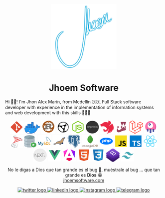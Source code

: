 <!--
### Hi there 👋
**JhoemSoftware/JhoemSoftware** is a ✨ _special_ ✨ repository because its `README.md` (this file) appears on your GitHub profile.
Here are some ideas to get you started:
- 🔭 I’m currently working on ...
- 🌱 I’m currently learning ...
- 👯 I’m looking to collaborate on ...
- 🤔 I’m looking for help with ...
- 💬 Ask me about ...
- 📫 How to reach me: ...
- 😄 Pronouns: ...
- ⚡ Fun fact: ...
-->
<!-- <p align='center'>
	<img src="https://i.ibb.co/hcjmvZL/jhonem-Azul.png" width='43' height='42'>
</p> -->
<p align='center'>
	<img src="https://raw.githubusercontent.com/JhoemSoftware/JhoemSoftwareWebReact/master/public/jhoemAzul.webp" style="width: 210px;">
</p>

<h1 align='center'>Jhoem Software</h1>

Hi 👋🏼! I'm Jhon Alex Marín, from Medellín  🇨🇴. Full Stack software developer with experience in the implementation of information systems and web development with this skills 👨🏻‍💻

<p align='center'>
    <!-- GIT -->
    <img src="./images/git.png" width='43' height='42'>
    <!-- Docker -->
    <img src="./images/docker.png" width='50' height='37'>
    <!-- Rust -->
    <img src="./images/rust.png" width='45' height='45'>
    <!-- Actix -->
    <img src="./images/actix.png" width='43' height='42'>
    <!-- Node -->
    <img src="./images/node.png" width='43' height='42'>
    <!-- Express -->
    <img src="./images/express.png" width='43' height='42'>
    <!-- NestJS -->
    <img src="./images/nest.png" width='43' height='42'>
    <!-- Jest -->
    <img src="./images/jest.png" width='43' height='42'>
    <!-- Laravel -->
    <img src="./images/laravel.png" width='43' height='42'>
    <!-- Livewire -->
    <img src="./images/livewire.png" width='43' height='42'>
    <!-- Sql Server -->
    <img src="./images/sqlserver.png" width='40' height='40'>
    <!-- Oracle -->
    <img src="./images/oracle.png" width='40' height='40'>
    <!-- Mysql -->
    <img src="./images/mysql.png" width='43' height='42'>
    <!-- MariaDB -->
    <img src="./images/maria.png" width='43' height='42'>
    <!-- Postgres -->
    <img src="./images/pgsql.png" width='43' height='42'>
    <!-- Mongo -->
    <img src="./images/mongo.png" width='53' height='42'>
    <!-- PHP -->
    <img src="./images/php.png" width='43' height='42'>
    <!-- JS -->
    <img src="./images/js.png" width='43' height='42'>
    <!-- TS -->
    <img src="./images/ts.png" width='43' height='42'>
    <!-- React -->
    <img src="./images/react.png" width='43' height='42'>
    <!-- Next -->
    <img src="./images/next.png" width='43' height='42'>
    <!-- Vue -->
    <img src="./images/vue.png" width='43' height='42'>
    <!-- Angular -->
    <img src="./images/angular.png" width='43' height='42'>
    <!-- HTML -->
    <img src="./images/html.png" width='43' height='42'>
    <!-- CSS -->
    <img src="./images/css.png" width='43' height='42'>
    <!-- Bootstrap -->
    <img src="./images/bootstrap.png" width='43' height='42'>
    <!-- Tailwind -->
    <img src="./images/tailwind.png" width='43' height='42'>
</p>

<p align='center'>
    No le digas a Dios que tan grande es el bug 🐞, muéstrale al bug ... que tan grande es <b>Dios</b> 😀
    <br><a href="https://jhoemsoftware.netlify.app/" target="_blank" align='center'>jhoemsoftware.com</a>
</p>

<p align='center'>
    <a href="https://twitter.com/JhoemLive" target="_blank">
        <img src="https://img.shields.io/static/v1?message=Twitter&logo=twitter&label=&color=1DA1F2&logoColor=white&labelColor=&style=for-the-badge" height="35" alt="twitter logo"  />
    </a>
    <a href="https://www.linkedin.com/in/jhoemsoftware/" target="_blank">
        <img src="https://img.shields.io/static/v1?message=LinkedIn&logo=linkedin&label=&color=0077B5&logoColor=white&labelColor=&style=for-the-badge" height="35" alt="linkedin logo"  />
    </a>
    <a href="https://www.instagram.com/jhoem_soft/" target="_blank">
        <img src="https://img.shields.io/static/v1?message=Instagram&logo=instagram&label=&color=E4405F&logoColor=white&labelColor=&style=for-the-badge" height="35" alt="instagram logo"  />
    </a>
    <a href="https://t.me/JhoemSoft" target="_blank">
        <img src="https://img.shields.io/static/v1?message=Telegram&logo=telegram&label=&color=2CA5E0&logoColor=white&labelColor=&style=for-the-badge" height="35" alt="telegram logo"  />
    </a>
</p>
